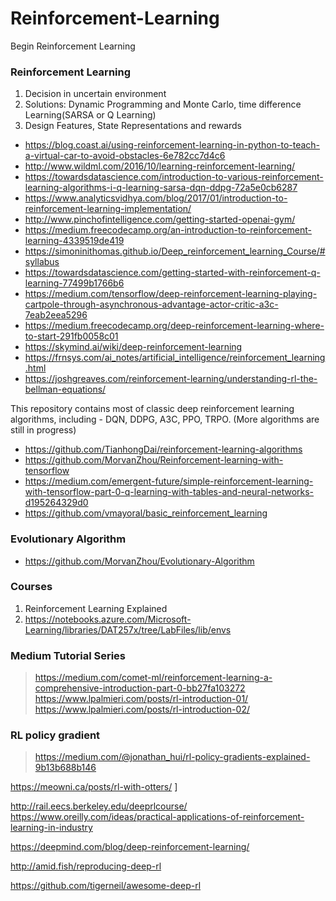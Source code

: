 # Reinforcement-Learning
Begin Reinforcement Learning 

### Reinforcement Learning  
<ol>
<li> Decision in uncertain environment  </li>
<li> Solutions: Dynamic Programming and Monte Carlo, time difference Learning(SARSA or Q Learning) </li>
<li> Design Features, State Representations and rewards </li>
</ol>

* https://blog.coast.ai/using-reinforcement-learning-in-python-to-teach-a-virtual-car-to-avoid-obstacles-6e782cc7d4c6  
* http://www.wildml.com/2016/10/learning-reinforcement-learning/  
* https://towardsdatascience.com/introduction-to-various-reinforcement-learning-algorithms-i-q-learning-sarsa-dqn-ddpg-72a5e0cb6287  
* https://www.analyticsvidhya.com/blog/2017/01/introduction-to-reinforcement-learning-implementation/  
* http://www.pinchofintelligence.com/getting-started-openai-gym/  
* https://medium.freecodecamp.org/an-introduction-to-reinforcement-learning-4339519de419  
* https://simoninithomas.github.io/Deep_reinforcement_learning_Course/#syllabus  
* https://towardsdatascience.com/getting-started-with-reinforcement-q-learning-77499b1766b6  
* https://medium.com/tensorflow/deep-reinforcement-learning-playing-cartpole-through-asynchronous-advantage-actor-critic-a3c-7eab2eea5296  
* https://medium.freecodecamp.org/deep-reinforcement-learning-where-to-start-291fb0058c01  
* https://skymind.ai/wiki/deep-reinforcement-learning  
* https://frnsys.com/ai_notes/artificial_intelligence/reinforcement_learning.html  
* https://joshgreaves.com/reinforcement-learning/understanding-rl-the-bellman-equations/  


This repository contains most of classic deep reinforcement learning algorithms, including - DQN, DDPG, A3C, PPO, TRPO. (More algorithms are still in progress)
* https://github.com/TianhongDai/reinforcement-learning-algorithms  
* https://github.com/MorvanZhou/Reinforcement-learning-with-tensorflow  
* https://medium.com/emergent-future/simple-reinforcement-learning-with-tensorflow-part-0-q-learning-with-tables-and-neural-networks-d195264329d0  
* https://github.com/vmayoral/basic_reinforcement_learning  


### Evolutionary Algorithm  
* https://github.com/MorvanZhou/Evolutionary-Algorithm  

### Courses   
1. Reinforcement Learning Explained  
2. https://notebooks.azure.com/Microsoft-Learning/libraries/DAT257x/tree/LabFiles/lib/envs  

### Medium Tutorial Series  
> https://medium.com/comet-ml/reinforcement-learning-a-comprehensive-introduction-part-0-bb27fa103272  
> https://www.lpalmieri.com/posts/rl-introduction-01/  
> https://www.lpalmieri.com/posts/rl-introduction-02/  

### RL policy gradient  
> https://medium.com/@jonathan_hui/rl-policy-gradients-explained-9b13b688b146  

https://meowni.ca/posts/rl-with-otters/  ]

http://rail.eecs.berkeley.edu/deeprlcourse/  
https://www.oreilly.com/ideas/practical-applications-of-reinforcement-learning-in-industry  

https://deepmind.com/blog/deep-reinforcement-learning/  

http://amid.fish/reproducing-deep-rl  

https://github.com/tigerneil/awesome-deep-rl  
